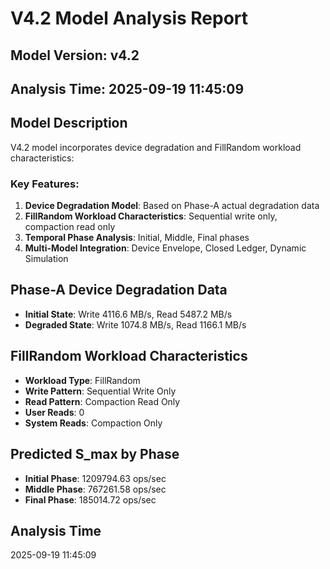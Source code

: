 # V4.2 Model Analysis Report

## Model Version: v4.2
## Analysis Time: 2025-09-19 11:45:09

## Model Description
V4.2 model incorporates device degradation and FillRandom workload characteristics:

### Key Features:
1. **Device Degradation Model**: Based on Phase-A actual degradation data
2. **FillRandom Workload Characteristics**: Sequential write only, compaction read only
3. **Temporal Phase Analysis**: Initial, Middle, Final phases
4. **Multi-Model Integration**: Device Envelope, Closed Ledger, Dynamic Simulation

## Phase-A Device Degradation Data
- **Initial State**: Write 4116.6 MB/s, Read 5487.2 MB/s
- **Degraded State**: Write 1074.8 MB/s, Read 1166.1 MB/s

## FillRandom Workload Characteristics
- **Workload Type**: FillRandom
- **Write Pattern**: Sequential Write Only
- **Read Pattern**: Compaction Read Only
- **User Reads**: 0
- **System Reads**: Compaction Only

## Predicted S_max by Phase
- **Initial Phase**: 1209794.63 ops/sec
- **Middle Phase**: 767261.58 ops/sec
- **Final Phase**: 185014.72 ops/sec

## Analysis Time
2025-09-19 11:45:09

